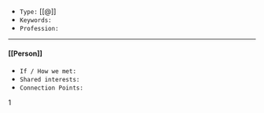 - `Type:` [[@]]
- `Keywords:`
- `Profession:`
---
#### [[Person]]
- `If / How we met:`
- `Shared interests:`
- `Connection Points:`
<!--ID: 1642998563525-->


1
